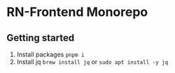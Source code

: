 # RN-Frontend Monorepo

## Getting started

1. Install packages ```pnpm i```
2. Install jq ```brew install jq``` or ```sudo apt install -y jq```